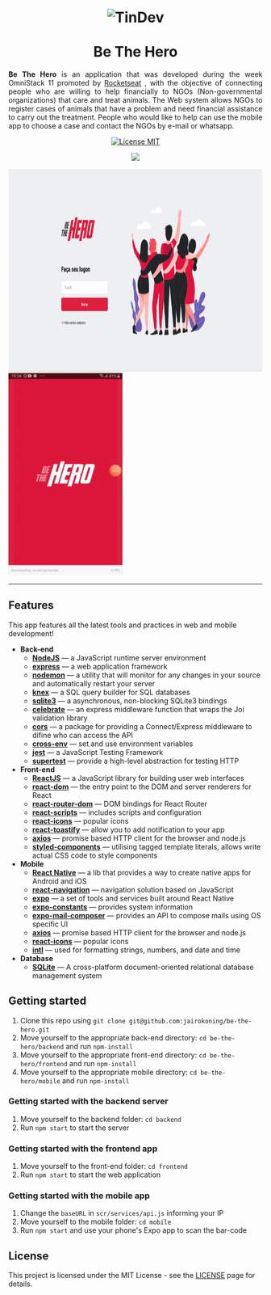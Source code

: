 <h1 align="center">
<br>
  <img src="https://svgshare.com/i/JXv.svg" alt="TinDev" width="120">
<br>
<br>
Be The Hero
</h1>

<p align="justify"><strong>Be The Hero</strong> is an application that was developed during the week OmniStack 11 promoted by <a href="https://rocketseat.com.br">Rocketseat</a> , with the objective of connecting people who are willing to help financially to NGOs (Non-governmental organizations) that care and treat animals. The Web system allows NGOs to register cases of animals that have a problem and need financial assistance to carry out the treatment. People who would like to help can use the mobile app to choose a case and contact the NGOs by e-mail or whatsapp.</p>


<p align="center">
  <a href="https://opensource.org/licenses/MIT">
    <img src="https://img.shields.io/badge/License-MIT-blue.svg" alt="License MIT">
  </a>  
</p>
<p align="center">
	<img src="https://img.shields.io/badge/Version-%200.9.0%20-green">
</p>

<div>
  <img src="https://raw.githubusercontent.com/jairokoning/be-the-hero/master/frontend/src/assets/web.gif" alt="demo-web" height="400" width="760">
  <img src="https://raw.githubusercontent.com/jairokoning/be-the-hero/master/frontend/src/assets/mobile.gif" alt="demo-mobile" height="400">
</div>

<hr />

## Features

This app features all the latest tools and practices in web and mobile development!

- **Back-end**
  - **[NodeJS](https://nodejs.org/en/)** — a JavaScript runtime server environment
  - **[express](https://www.npmjs.com/package/express)** —  a web application framework
  - **[nodemon](https://www.npmjs.com/package/nodemon)** — a utility that will monitor for any changes in your source and automatically restart your server
  - **[knex](https://www.npmjs.com/package/knex)** — a SQL query builder for SQL databases
  - **[sqlite3](https://www.npmjs.com/package/sqlite3)** — a asynchronous, non-blocking SQLite3 bindings 
  - **[celebrate](https://www.npmjs.com/package/celebrate)** — an express middleware function that wraps the Joi validation library
  - **[cors](https://www.npmjs.com/package/cors)** — a package for providing a Connect/Express middleware to difine who can access the API
  - **[cross-env](https://www.npmjs.com/package/cross-env)** — set and use environment variables
  - **[jest](https://jestjs.io/)** —  a JavaScript Testing Framework
  - **[supertest](https://www.npmjs.com/package/supertest)** — provide a high-level abstraction for testing HTTP
- **Front-end**
  - **[ReactJS](https://reactjs.org/)** — a JavaScript library for building user web interfaces
  - **[react-dom](https://www.npmjs.com/package/react-dom)** — the entry point to the DOM and server renderers for React
  - **[react-router-dom](https://www.npmjs.com/package/react-router-dom)** — DOM bindings for React Router
  - **[react-scripts](https://www.npmjs.com/package/react-scripts)** — includes scripts and configuration
  - **[react-icons](https://www.npmjs.com/package/react-icons)** — popular icons
  - **[react-toastify](https://www.npmjs.com/package/react-toastify)** — allow you to add notification to your app
  - **[axios](https://www.npmjs.com/package/axios)** — promise based HTTP client for the browser and node.js
  - **[styled-components](https://www.npmjs.com/package/styled-components)** — utilising tagged template literals, allows write actual CSS code to style components
- **Mobile**
	- **[React Native](https://reactnative.dev/)** — a lib that provides a way to create native apps for Android and iOS
	- **[react-navigation](https://www.npmjs.com/package/react-navigation)** — navigation solution based on JavaScript
	- **[expo](https://expo.io/)** — a set of tools and services built around React Native
	- **[expo-constants](https://www.npmjs.com/package/expo-constants)** — provides system information
	- **[expo-mail-composer](https://www.npmjs.com/package/expo-mail-composer)** — provides an API to compose mails using OS specific UI
	- **[axios](https://www.npmjs.com/package/axios)** — promise based HTTP client for the browser and node.js
	- **[react-icons](https://www.npmjs.com/package/react-icons)** — popular icons
	- **[intl](https://www.npmjs.com/package/intl)** — used for formatting strings, numbers, and date and time
- **Database**
  - **[SQLite](https://www.sqlite.org/index.html)** — A cross-platform document-oriented relational database management system


## Getting started

1. Clone this repo using `git clone git@github.com:jairokoning/be-the-hero.git`
2. Move yourself to the appropriate back-end directory: `cd be-the-hero/backend` and run `npm-install`
3. Move yourself to the appropriate front-end directory: `cd be-the-hero/frontend` and run `npm-install`
4. Move yourself to the appropriate mobile directory: `cd be-the-hero/mobile` and run `npm-install`

### Getting started with the backend server

1. Move yourself to the backend folder: `cd backend`
2. Run `npm start` to start the server

### Getting started with the frontend app

1. Move yourself to the front-end folder: `cd frontend`
2. Run `npm start` to start the web application

### Getting started with the mobile app

1. Change the `baseURL` in `scr/services/api.js` informing your IP
2.  Move yourself to the mobile folder: `cd mobile`
3. Run `npm start` and use your phone's Expo app to scan the bar-code

## License

This project is licensed under the MIT License - see the [LICENSE](https://opensource.org/licenses/MIT) page for details.